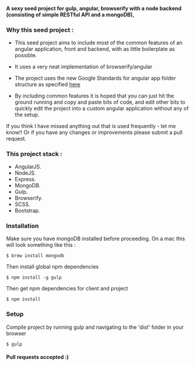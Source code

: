 #### A sexy seed project for gulp, angular, browserify with a node backend (consisting of simple RESTful API and a mongoDB),

### Why this seed project :

* This seed project aims to include most of the common features of an angular application, front and backend, with as little boilerplate as possible.

* It uses a very neat implementation of browserify/angular

* The project uses the new Google Standards for angular app folder structure as specified [here](https://docs.google.com/document/d/1XXMvReO8-Awi1EZXAXS4PzDzdNvV6pGcuaF4Q9821Es/pub)

* By including common features it is hoped that you can just hit the ground running and copy and paste bits of code, and edit other bits to quickly edit the project into a custom angular application without any of the setup.



If you think I have missed anything out that is used frequently - let me know!!
Or if you have any changes or improvements please submit a pull request.



### This project stack :
*   AngularJS.
*   NodeJS.
*   Express.
*   MongoDB.
*   Gulp.
*   Browserify.
*   SCSS.
*   Bootstrap.


### Installation

Make sure you have mongoDB installed before proceeding. On a mac this will look something like this :
```
$ brew install mongodb
```



Then install global npm dependencies
```
$ npm install -g gulp
```

Then get npm dependencies for client and project
```
$ npm install
```

### Setup
Compile project by running gulp and navigating to the 'dist' folder in your browser
```
$ gulp
```


#### Pull requests accepted :)
